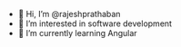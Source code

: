 - 👋 Hi, I’m @rajeshprathaban
- 👀 I’m interested in software development
- 🌱 I’m currently learning Angular

<!---
rajeshprathaban/rajeshprathaban is a ✨ special ✨ repository because its `README.md` (this file) appears on your GitHub profile.
You can click the Preview link to take a look at your changes.
--->
